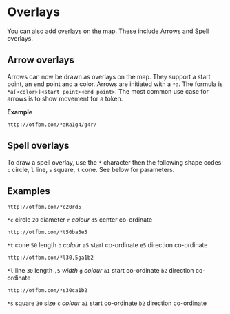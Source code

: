 # Overlays

You can also add overlays on the map.  These include Arrows and Spell overlays.

## Arrow overlays

Arrows can now be drawn as overlays on the map. They support a start point, an end point and a color. Arrows are initiated with a `*a`. The formula is `*a[<color>]<start point><end point>`. The most common use case for arrows is to show movement for a token.

**Example**

```
http://otfbm.com/*aRa1g4/g4r/
```

## Spell overlays

To draw a spell overlay, use the `*` character then the following shape codes: `c` circle, `l` line, `s` square, `t` cone. See below for parameters.

## Examples

```
http://otfbm.com/*c20rd5
```
`*c` circle `20` diameter `r` _colour_ `d5` center co-ordinate

```
http://otfbm.com/*t50ba5e5
```
`*t` cone `50` length `b` _colour_ `a5` start co-ordinate `e5` direction co-ordinate

```
http://otfbm.com/*l30,5ga1b2
```
`*l` line `30` length `,5` _width_ `g` _colour_ `a1` start co-ordinate `b2` direction co-ordinate

```
http://otfbm.com/*s30ca1b2
```
`*s` square `30` size `c` _colour_ `a1` start co-ordinate `b2` direction co-ordinate
